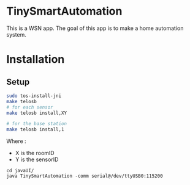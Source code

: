TinySmartAutomation
==================

This is a WSN app. The goal of this app is to make a home automation system.

# Installation
## Setup

```bash
sudo tos-install-jni
make telosb
# for each sensor
make telosb install,XY

# for the base station
make telosb install,1
```
Where :
* X is the roomID
* Y is the sensorID
```
cd javaUI/
java TinySmartAutomation -comm serial@/dev/ttyUSB0:115200
```
